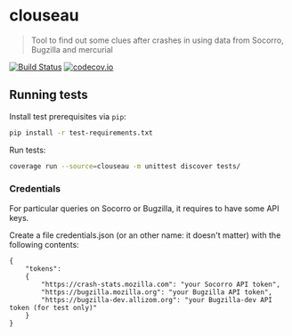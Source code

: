 # clouseau
> Tool to find out some clues after crashes in using data from Socorro, Bugzilla and mercurial 

[![Build Status](https://api.travis-ci.org/calixteman/clouseau.svg?branch=master)](https://travis-ci.org/calixteman/clouseau)
[![codecov.io](https://img.shields.io/codecov/c/github/calixteman/clouseau/master.svg)](https://codecov.io/github/calixteman/clouseau?branch=master)

## Running tests

Install test prerequisites via `pip`:
```sh
pip install -r test-requirements.txt
```

Run tests:
```sh
coverage run --source=clouseau -m unittest discover tests/
```

### Credentials

For particular queries on Socorro or Bugzilla, it requires to have some API keys.

Create a file credentials.json (or an other name: it doesn't matter) with the following contents:
```
{
    "tokens":
    {
        "https://crash-stats.mozilla.com": "your Socorro API token",
        "https://bugzilla.mozilla.org": "your Bugzilla API token",
        "https://bugzilla-dev.allizom.org": "your Bugzilla-dev API token (for test only)"
    }
}
```
